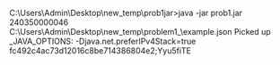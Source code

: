 C:\Users\Admin\Desktop\new_temp\prob1jar>java -jar prob1.jar 240350000046 C:\Users\Admin\Desktop\new_temp\problem1_\example.json
Picked up _JAVA_OPTIONS: -Djava.net.preferIPv4Stack=true
fc492c4ac73d12016c8be714386804e2;Yyu5fiTE
